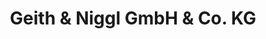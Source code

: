 ---
title: "Geith & Niggl GmbH & Co. KG"
url: /muenchen/geith-und-niggl-gmbh-und-co-kg/
shop: Baustoffe
---